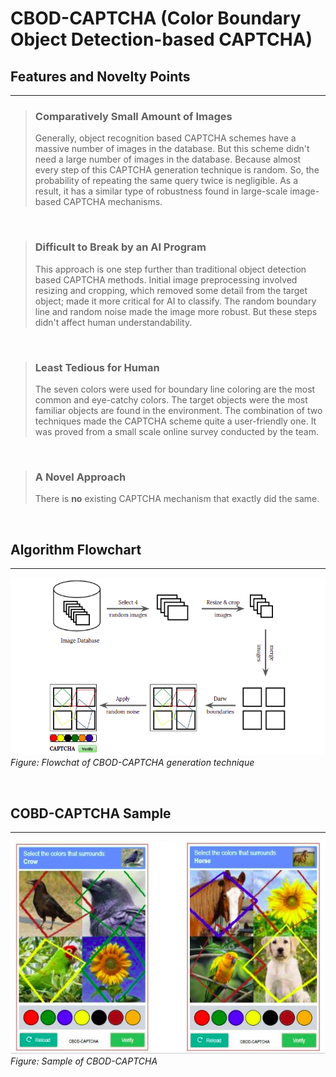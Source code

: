 # CBOD-CAPTCHA (Color Boundary Object Detection-based CAPTCHA)


## Features and Novelty Points
---
> ### Comparatively Small Amount of Images 
> Generally, object recognition based CAPTCHA schemes have a massive number of images in the database. But this scheme didn't need a large number of images in the database. Because almost every step of this CAPTCHA generation technique is random. So, the probability of repeating the same query twice is negligible. As a result, it has a similar type of robustness found in large-scale image-based CAPTCHA mechanisms.  

<br/>

> ### Difficult to Break by an AI Program 
> This approach is one step further than traditional object detection based CAPTCHA methods. Initial image preprocessing involved resizing and cropping, which removed some detail from the target object; made it more critical for AI to classify. The random boundary line and random noise made the image more robust. But these steps didn't affect human understandability.  

<br/>


> ### Least Tedious for Human 
> The seven colors were used for boundary line coloring are the most common and eye-catchy colors. The target objects were the most familiar objects are found in the environment. The combination of two techniques made the CAPTCHA scheme quite a user-friendly one. It was proved from a small scale online survey conducted by the team.  

<br/>


> ### A Novel Approach
> There is **no** existing CAPTCHA mechanism that exactly did the same.  

<br/>


## Algorithm Flowchart
---
![CBOD-FLOWCHART](./documentation/figures/flowchart.png)
*Figure: Flowchat of CBOD-CAPTCHA generation technique*

<br/>

## COBD-CAPTCHA Sample
---
![CBOD-Sample](./documentation/figures/sample-cbod-captchas.png)
*Figure: Sample of CBOD-CAPTCHA*